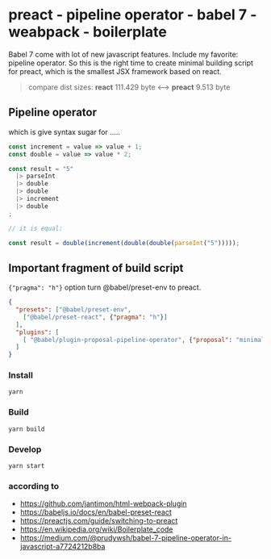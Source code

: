 # preact - pipeline operator - babel 7 - weabpack - boilerplate
Babel 7 come with lot of new javascript features. Include my favorite: pipeline operator. So this is the right time to create minimal building script for preact, which is the smallest JSX framework based on react.

> compare dist sizes: **react** 111.429 byte  <--> **preact** 9.513 byte

## Pipeline operator
which is give syntax sugar for .....

```jsx
const increment = value => value + 1;
const double = value => value * 2;

const result = "5"
  |> parseInt
  |> double
  |> double
  |> increment
  |> double
;

// it is equal:

const result = double(increment(double(double(parseInt("5")))));
```

## Important fragment of build script
```{"pragma": "h"}``` option turn @babel/preset-env to preact.

```json
{
  "presets": ["@babel/preset-env", 
    ["@babel/preset-react", {"pragma": "h"}]
  ],
  "plugins": [
    [ "@babel/plugin-proposal-pipeline-operator", {"proposal": "minimal"}]
  ]
}
```

### Install
```yarn```

### Build
```yarn build```

### Develop
```yarn start```

### according to 
- <https://github.com/jantimon/html-webpack-plugin>
- <https://babeljs.io/docs/en/babel-preset-react>
- <https://preactjs.com/guide/switching-to-preact>
- <https://en.wikipedia.org/wiki/Boilerplate_code>
- <https://medium.com/@prudywsh/babel-7-pipeline-operator-in-javascript-a7724212b8ba>